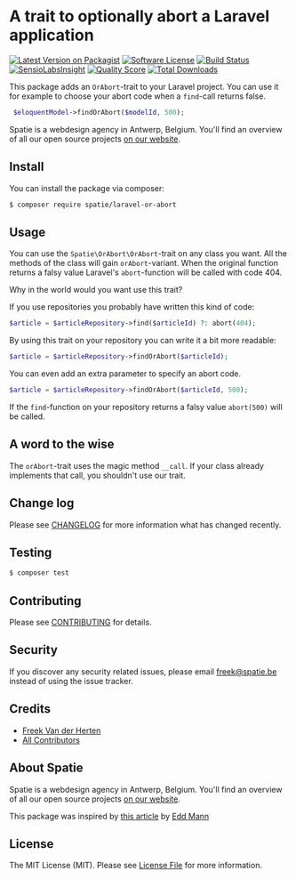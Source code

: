 # A trait to optionally abort a Laravel application

[![Latest Version on Packagist](https://img.shields.io/packagist/v/spatie/laravel-or-abort.svg?style=flat-square)](https://packagist.org/packages/spatie/laravel-or-abort)
[![Software License](https://img.shields.io/badge/license-MIT-brightgreen.svg?style=flat-square)](LICENSE.md)
[![Build Status](https://img.shields.io/travis/spatie/laravel-or-abort/master.svg?style=flat-square)](https://travis-ci.org/spatie/laravel-or-abort)
[![SensioLabsInsight](https://img.shields.io/sensiolabs/i/f91a946a-83e5-405f-8546-4cfd6a29b93e.svg?style=flat-square)](https://insight.sensiolabs.com/projects/f91a946a-83e5-405f-8546-4cfd6a29b93e)
[![Quality Score](https://img.shields.io/scrutinizer/g/spatie/laravel-or-abort.svg?style=flat-square)](https://scrutinizer-ci.com/g/spatie/laravel-or-abort)
[![Total Downloads](https://img.shields.io/packagist/dt/spatie/laravel-or-abort.svg?style=flat-square)](https://packagist.org/packages/spatie/laravel-or-abort)

This package adds an `OrAbort`-trait to your Laravel project. You can use it for example to choose your abort code when a `find`-call returns false.

```php
 $eloquentModel->findOrAbort($modelId, 500); 
```

Spatie is a webdesign agency in Antwerp, Belgium. You'll find an overview of all our open source projects [on our website](https://spatie.be/opensource).

## Install

You can install the package via composer:
``` bash
$ composer require spatie/laravel-or-abort
```

## Usage

You can use the `Spatie\OrAbort\OrAbort`-trait on any class you want. All the methods of the class
will gain `orAbort`-variant. When the original function returns a falsy value Laravel's `abort`-function
will be called with code 404.

Why in the world would you want use this trait?

If you use repositories you probably have written this kind of code:
```php
$article = $articleRepository->find($articleId) ?: abort(404);
```

By using this trait on your repository you can write it a bit more readable:
```php
$article = $articleRepository->findOrAbort($articleId);
```

You can even add an extra parameter to specify an abort code.
```php
$article = $articleRepository->findOrAbort($articleId, 500); 
```
If the `find`-function on your repository returns a falsy value `abort(500)` will be called.

## A word to the wise
The `orAbort`-trait uses the magic method `__call`. If your class already implements that call, you shouldn't
use our trait.

## Change log

Please see [CHANGELOG](CHANGELOG.md) for more information what has changed recently.

## Testing

``` bash
$ composer test
```

## Contributing

Please see [CONTRIBUTING](CONTRIBUTING.md) for details.

## Security

If you discover any security related issues, please email freek@spatie.be instead of using the issue tracker.

## Credits

- [Freek Van der Herten](https://murze.be)
- [All Contributors](../../contributors)

## About Spatie
Spatie is a webdesign agency in Antwerp, Belgium. You'll find an overview of all our open source projects [on our website](https://spatie.be/opensource).

This package was inspired by [this article](http://tech.mybuilder.com/optional-value-control-flows-in-php-using-traits-and-magic-methods/) by [Edd Mann](https://twitter.com/edd_mann)

## License

The MIT License (MIT). Please see [License File](LICENSE.md) for more information.
